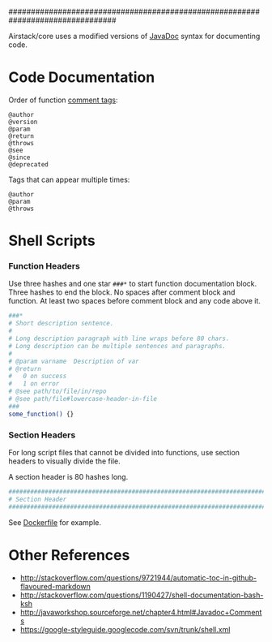 ################################################################################

Airstack/core uses a modified versions of [JavaDoc](http://javaworkshop.sourceforge.net/chapter4.html#Javadoc+Comments)
syntax for documenting code.


# Code Documentation

Order of function [comment tags](http://javaworkshop.sourceforge.net/chapter4.html#N10228):
```
@author
@version
@param
@return
@throws
@see
@since
@deprecated
```

Tags that can appear multiple times:
```
@author
@param
@throws
```


# Shell Scripts

### Function Headers

Use three hashes and one star `###*` to start function documentation block.
Three hashes to end the block.
No spaces after comment block and function.
At least two spaces before comment block and any code above it.

```bash
###*
# Short description sentence.
#
# Long description paragraph with line wraps before 80 chars.
# Long description can be multiple sentences and paragraphs.
#
# @param varname  Description of var
# @return
#   0 on success
#   1 on error
# @see path/to/file/in/repo
# @see path/file#lowercase-header-in-file
###
some_function() {}
```

### Section Headers

For long script files that cannot be divided into functions, use section
headers to visually divide the file.

A section header is 80 hashes long.

```bash
################################################################################
# Section Header
################################################################################
```

See [Dockerfile](/Dockerfile) for example.



# Other References

- http://stackoverflow.com/questions/9721944/automatic-toc-in-github-flavoured-markdown
- http://stackoverflow.com/questions/1190427/shell-documentation-bash-ksh
- http://javaworkshop.sourceforge.net/chapter4.html#Javadoc+Comments
- https://google-styleguide.googlecode.com/svn/trunk/shell.xml



